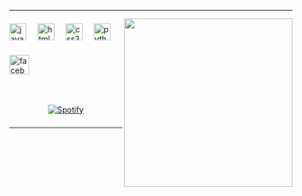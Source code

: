<!-- <h2 align="left">Hi there 👋!</h2>

###

<h3 align="left">My name is Phuc <i>(You can call me Andy)</i><img align="right" height="200" src="https://media.tenor.com/bx7hbOEm4gMAAAAi/sakura-leaves.gif"/></h3>

###

<p align="left">🌱 I’m currently learning Python, Javascript, HTML/CSS<br>👨‍💻I'm a freshman at University of Greenwich Vietnam<br>📍 I'm living in Ho Chi Minh City, Vietnam</p> 

###

<div align="left">
  <img src="https://github-readme-stats.vercel.app/api?username=luvinhphuc&hide_title=false&hide_rank=false&show_icons=true&include_all_commits=true&count_private=true&disable_animations=false&theme=dracula&locale=en&hide_border=false" height="150" alt="stats graph" /> <br>
  <img src="https://streak-stats.demolab.com?user=luvinhphuc&locale=en&mode=daily&theme=dracula&hide_border=false&border_radius=5" height="150" alt="streak graph"  />
</div>

### -->
---
<img align="right" height="300" src="https://i.imgflip.com/a5zsza.gif"  />

###

<div align="left">
  <img src="https://cdn.jsdelivr.net/gh/devicons/devicon/icons/javascript/javascript-original.svg" height="30" alt="javascript logo"  />
  <img width="12" />
  <img src="https://cdn.jsdelivr.net/gh/devicons/devicon/icons/html5/html5-original.svg" height="30" alt="html5 logo"  />
  <img width="12" />
  <img src="https://cdn.jsdelivr.net/gh/devicons/devicon/icons/css3/css3-original.svg" height="30" alt="css3 logo"  />
  <img width="12" />
  <img src="https://cdn.jsdelivr.net/gh/devicons/devicon/icons/python/python-original.svg" height="30" alt="python logo"  />
</div>

###

<div align="left">
  <a href="https://www.facebook.com/luvinhfuc/" target="_blank">
    <img src="https://img.shields.io/static/v1?message=Facebook&logo=facebook&label=&color=1877F2&logoColor=white&labelColor=&style=for-the-badge" height="35" alt="facebook logo"  />
  </a>
</div>

###

&nbsp;<div align="center">
  [![Spotify](https://spotify-now-playing-luvinhphuc.vercel.app/api/spotify?background_color=0d1117&border_color=ffffff)](https://open.spotify.com/user/313jzhupegfrn4mxitcf4koe5uyy)
</div>

###
---
